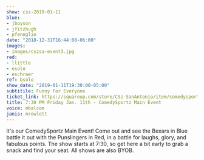 ```yaml
---
show: csz-2019-01-11
blue:
- jboyson
- jfitzhugh
- pfenoglio
date: "2018-12-31T16:44:08-06:00"
images:
- images/cszsa-event3.jpg
red:
- llittle
- esolo
- eschraer
ref: bsolo
show_date: "2019-01-11T19:30:00-05:00"
subtitile: Funny For Everyone
ticket_link: https://squareup.com/store/CSz-SanAntonio/item/comedysportz-friday-night-20
title: 7:30 PM Friday Jan. 11th - ComedySportz Main Event
voice: mbalcom
janis: mrowlett
---
```


It's our ComedySportz Main Event! Come out and see the Bexars in Blue battle it out with the Punslingers in Red, in a battle for laughs, glory, and fabulous points. The show starts at 7:30, so get here a bit early to grab a snack and find your seat. All shows are also BYOB.
